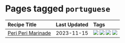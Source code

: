 # Pages tagged `portuguese`

|Recipe Title|Last Updated|Tags
|:---|:---|:---|
|[Peri Peri Marinade](../recipes/periperimarinade.md)|2023-11-15|[![](https://img.shields.io/badge/tag-dinner-ad1215)](../tags/dinner.md) [![](https://img.shields.io/badge/tag-portuguese-f47a18)](../tags/portuguese.md) [![](https://img.shields.io/badge/tag-sides-b7439e)](../tags/sides.md) [![](https://img.shields.io/badge/tag-vegan-4d8aaa)](../tags/vegan.md)|